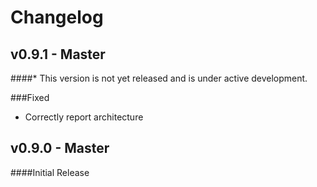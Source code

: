 # Changelog

## v0.9.1 - Master
####* This version is not yet released and is under active development.

###Fixed

  - Correctly report architecture

## v0.9.0 - Master

####Initial Release